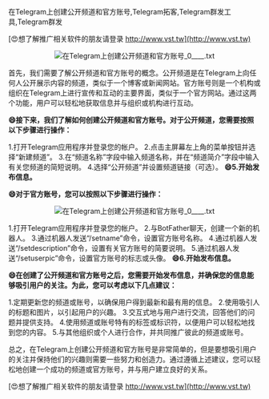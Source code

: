 在Telegram上创建公开频道和官方账号,Telegram拓客,Telegram群发工具,Telegram群发

[😍想了解推广相关软件的朋友请登录 http://www.vst.tw](http://www.vst.tw)

 <center><img src="https://vst.tw/MP4/tuiguang/png/0.png" alt="在Telegram上创建公开频道和官方账号_0____.txt"></center>

首先，我们需要了解公开频道和官方账号的概念。公开频道是在Telegram上向任何人公开展示内容的频道，类似于一个博客或新闻网站。官方账号则是一个机构或组织在Telegram上进行宣传和互动的主要界面，类似于一个官方网站。通过这两个功能，用户可以轻松地获取信息并与组织或机构进行互动。

**😄接下来，我们了解如何创建公开频道和官方账号。对于公开频道，您需要按照以下步骤进行操作：**

1.打开Telegram应用程序并登录您的帐户。
2.点击主屏幕左上角的菜单按钮并选择“新建频道”。
3.在“频道名称”字段中输入频道名称，并在“频道简介”字段中输入有关您频道的简短说明。
4.选择“公开频道”并设置频道链接（可选）。
**😄5.开始发布信息。**

**😄对于官方账号，您可以按照以下步骤进行操作：**

 <center><img src="https://vst.tw/MP4/tuiguang/png/5.png" alt="在Telegram上创建公开频道和官方账号_0____.txt"></center>

1.打开Telegram应用程序并登录您的帐户。
2.与BotFather聊天，创建一个新的机器人。
3.通过机器人发送“/setname”命令，设置官方账号名称。
4.通过机器人发送“/setdescription”命令，设置有关官方账号的简要说明。
5.通过机器人发送“/setuserpic”命令，设置官方账号的标志或头像。
**😄6.开始发布信息。**

**😄在创建了公开频道和官方账号之后，您需要开始发布信息，并确保您的信息能够吸引用户的关注。为此，您可以考虑以下几点建议：**

1.定期更新您的频道或账号，以确保用户得到最新和最有用的信息。
2.使用吸引人的标题和图片，以引起用户的兴趣。
3.交互式地与用户进行交流，回答他们的问题并提供支持。
4.使用频道或账号特有的标签或标识符，以便用户可以轻松地找到您的内容。
5.与其他组织或个人进行合作，并共同推广彼此的频道或账号。

总之，在Telegram上创建公开频道和官方账号是非常简单的，但是要想吸引用户的关注并保持他们的兴趣则需要一些努力和创造力。通过遵循上述建议，您可以轻松地创建一个成功的频道或官方账号，并与用户建立良好的关系。

[😍想了解推广相关软件的朋友请登录 http://www.vst.tw](http://www.vst.tw)



